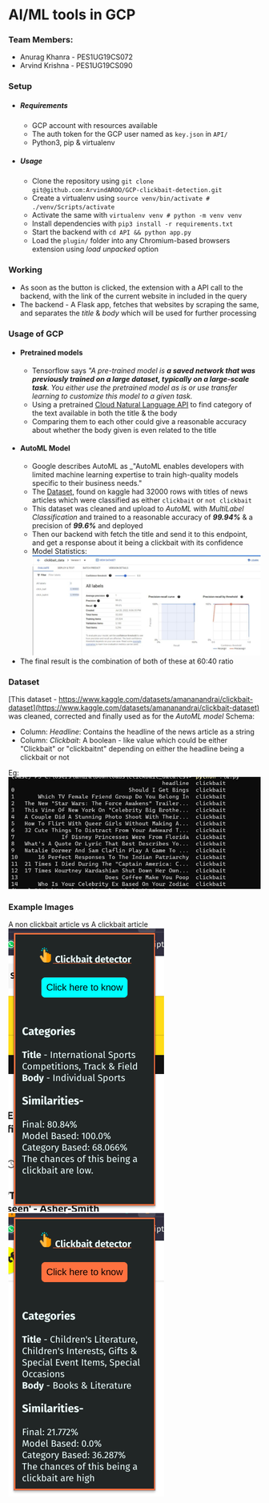 # AI/ML tools in GCP

### Team Members:
- Anurag Khanra - PES1UG19CS072
- Arvind Krishna - PES1UG19CS090

### Setup
- ##### Requirements
	- GCP account with resources available
	- The auth token for the GCP user named as `key.json` in `API/`
	- Python3, pip & virtualenv

- ##### Usage
	- Clone the repository using `git clone git@github.com:ArvindAROO/GCP-clickbait-detection.git`
	- Create a virtualenv using `source venv/bin/activate # ./venv/Scripts/activate`
	- Activate the same with `virtualenv venv # python -m venv venv`
	- Install dependencies with `pip3 install -r requirements.txt`
	- Start the backend with `cd API && python app.py`
	- Load the `plugin/` folder into any Chromium-based browsers extension using _load unpacked_ option

### Working
- As soon as the button is clicked, the extension with a API call to the backend, with the link of the current website in included in the query
- The backend - A Flask app, fetches that websites by scraping the same, and separates the _title_ & _body_ which will be used for further processing

### Usage of GCP
- #### Pretrained models
	- Tensorflow says _"A pre-trained model is **a saved network that was previously trained on a large dataset, typically on a large-scale task**. You either use the pretrained model as is or use transfer learning to customize this model to a given task._
	- Using a pretrained [Cloud Natural Language API](https://cloud.google.com/natural-language) to find category of the text available in both the title & the body
	- Comparing them to each other could give a reasonable accuracy about whether the body given is even related to the title
- #### AutoML Model
	- Google describes AutoML as _"AutoML enables developers with limited machine learning expertise to train high-quality models specific to their business needs."
	- The [Dataset](https://www.kaggle.com/datasets/amananandrai/clickbait-dataset), found on kaggle had 32000 rows with titles of news articles which were classified as either `clickbait` or `not clickbait`
	- This dataset was cleaned and upload to _AutoML_ with _MultiLabel Classification_ and trained to a reasonable accuracy of _**99.94%**_ & a precision of _**99.6%**_ and deployed
	- Then our backend with fetch the title and send it to this endpoint, and get a response about it being a clickbait with its confidence
	- Model Statistics:![](images/cloudconsole.png)
- The final result is the combination of both of these at 60:40 ratio

### Dataset
[This dataset - https://www.kaggle.com/datasets/amananandrai/clickbait-dataset](https://www.kaggle.com/datasets/amananandrai/clickbait-dataset)  was cleaned, corrected and finally used as for the _AutoML model_
Schema:
- Column: _Headline_: Contains the headline of the news article as a string
- Column: _Clickbait_: A boolean - like value which could be either "Clickbait" or "clickbaitnt" depending on either the headline being a clickbait or not

Eg: ![](images/df_head.png)


### Example Images
A non clickbait article                                       vs                                                   A clickbait article<br>
![](images/clickbaitnt.png) ![](images/clickbait.png)


